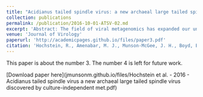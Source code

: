 ```yaml
---
title: "Acidianus tailed spindle virus: a new archaeal large tailed spindle virus discovered by culture-independent methods."
collection: publications
permalink: /publication/2016-10-01-ATSV-02.md
excerpt: 'Abstract: The field of viral metagenomics has expanded our understanding of viral diversity from all three domains of life (Archaea, Bacteria and Eukarya). Traditionally, viral metagenomic studies provide information about viral gene content, but rarely provide knowledge about virion morphology and or cellular host identity. Here we describe a new virus, Acidianus tailed spindle virus (ATSV), initially identified by bioinformatic analysis of viral metagenomic datasets from a high temperature (80° C) acidic (pH 2) hot spring located in Yellowstone National Park, USA followed by more detailed characterization using only environmental samples without dependency on culturing. Characterization included identification of the large tailed spindle virion morphology, determination of the complete 70.8 kb circular ds DNA viral genome content, and identification of its cellular host. Annotation of the ATSV genome revealed a potential three domain gene product containing a N -terminal leucine-rich repeat domain, followed by a likely post-translation regulatory region consisting of a high serine and threonine content and a C terminus an ESCRT-III domain, suggesting interplay with the host ESCRT system. The host of ATSV, which is most closely related to Acidianus hospitalis, was determined by a combination of analysis of cellular CRISPR/Cas loci and dual viral and cellular fluorescent in-situ hybridization (viral FISH) analysis of environmental samples, and confirmed by culture-based infection studies. This work provides an expanded pathway for the discovery, isolation, and characterization of new viruses using culture-independent approaches, and provides a platform for predicting and confirming viral hosts.\n\nIMPORTANCE: Virus discovery and characterization has been traditionally accomplished using culture-based methods. While a valuable approach, it is limited by the availability of culturable hosts. In this research, we report a virus-centered approach to virus discovery and characterization, linking viral metagenomic sequences to a virus particle, its sequenced genome, and its host directly in environmental samples, without using culture-dependent methods. This approach provides a pathway for the discovery, isolation, and characterization of new viruses. While this study used an acidic hot spring environment to characterize a new archaeal virus, Acidianus tailed spindle virus (ATSV), the approach can be generally applied to any environment to expand knowledge of virus diversity in all three domains of life.'
venue: 'Journal of Virology'
paperurl: 'http://academicpages.github.io/files/paper3.pdf'
citation: 'Hochstein, R., Amenabar, M. J., Munson-McGee, J. H., Boyd, E. S. & Young, M. J. Acidianus tailed spindle virus: a new archaeal large tailed spindle virus discovered by culture-independent methods. J. Virol. 90, 3458–3468 (2016) doi:10.1128/JVI.03098-15.'
---
```

This paper is about the number 3. The number 4 is left for future work.

[Download paper here](jmunsonm.github.io/files/Hochstein et al. - 2016 - Acidianus tailed spindle virus a new archaeal large tailed spindle virus discovered by culture-independent met.pdf)

